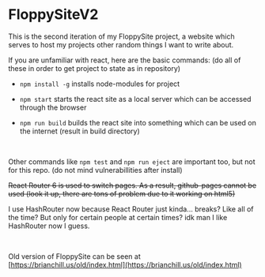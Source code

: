 # FloppySiteV2
This is the second iteration of my FloppySite project, a website which serves to host my projects other random things I want to write about.

If you are unfamiliar with react, here are the basic commands: (do all of these in order to get project to state as in repository)

- `npm install -g` installs node-modules for project

- `npm start` starts the react site as a local server which can be accessed through the browser

- `npm run build` builds the react site into something which can be used on the internet (result in build directory)

<br>

Other commands like `npm test` and `npm run eject` are important too, but not for this repo.
(do not mind vulnerabillities after install)

~~React Router 6 is used to switch pages. As a result, github-pages cannot be used (look it up, there are tons of problem due to it working on html5)~~

I use HashRouter now because React Router just kinda... breaks? Like all of the time? But only for certain people at certain times? idk man I like HashRouter now I guess.

<br>

Old version of FloppySite can be seen at [https://brianchill.us/old/index.html](https://brianchill.us/old/index.html)
